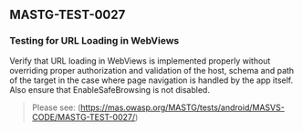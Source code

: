 ##  MASTG-TEST-0027

### Testing for URL Loading in WebViews

Verify that URL loading in WebViews is implemented properly without overriding proper authorization and validation of the host, schema and path of the target in the case where page navigation is handled by the app itself. Also ensure that EnableSafeBrowsing is not disabled.

> Please see: (https://mas.owasp.org/MASTG/tests/android/MASVS-CODE/MASTG-TEST-0027/)
